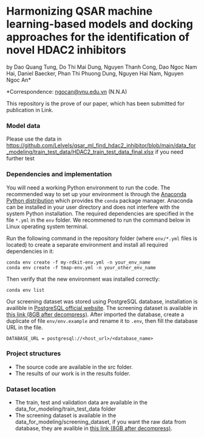# Harmonizing QSAR machine learning-based models and docking approaches for the identification of novel HDAC2 inhibitors

by Dao Quang Tung, Do Thi Mai Dung, Nguyen Thanh Cong, Dao Ngoc Nam Hai, Daniel Baecker, Phan Thi Phuong Dung, Nguyen Hai Nam, Nguyen Ngoc An*

*Correspondence: [ngocan@vnu.edu.vn](mailto:ngocan@vnu.edu.vn) (N.N.A)

This repository is the prove of our paper, which has been submitted for publication in Link.

### Model data
Please use the data in https://github.com/Lelvels/qsar_ml_find_hdac2_inhibitor/blob/main/data_for_modeling/train_test_data/HDAC2_train_test_data_final.xlsx if you need further test

### Dependencies and implementation

You will need a working Python environment to run the code. The recommended way to set up your environment is through the [Anaconda Python distribution](https://www.anaconda.com/download/) which provides the `conda` package manager. Anaconda can be installed in your user directory and does not interfere with the system Python installation. The required dependencies are specified in the file `*.yml` in the `env` folder. We recommened to run the command below in Linux operating system terminal.

Run the following command in the repository folder (where `env/*.yml` files is located) to create a separate environment and install all required dependencies in it:

```
conda env create -f my-rdkit-env.yml -n your_env_name
conda env create -f tmap-env.yml -n your_other_env_name
```

Then verify that the new environment was installed correctly:

```
conda env list
```

Our screening dataset was stored using PostgreSQL database, installation is availible in [PostgreSQL official website](https://www.postgresql.org/). The screening dataset is available in [this link (8GB after decompress)](https://drive.google.com/file/d/1YIhBD51oWA0s3p-egIHepNb3iZZbXqb1/view?usp=sharing). After imported the database, create a duplicate of file `env/env.example` and rename it to `.env`, then fill the database URL in the file.

```
DATABASE_URL = postgresql://<host_url>/<database_name>
```

### Project structures

- The source code are available in the src folder.
- The results of our work is in the results folder.

### Dataset location

- The train, test and validation data are available in the data_for_modeling/train_test_data folder
- The screening dataset is available in the data_for_modeling/screening_dataset, if you want the raw data from database, they are avalible in [this link (8GB after decompress)](https://drive.google.com/file/d/1YIhBD51oWA0s3p-egIHepNb3iZZbXqb1/view?usp=sharing).
